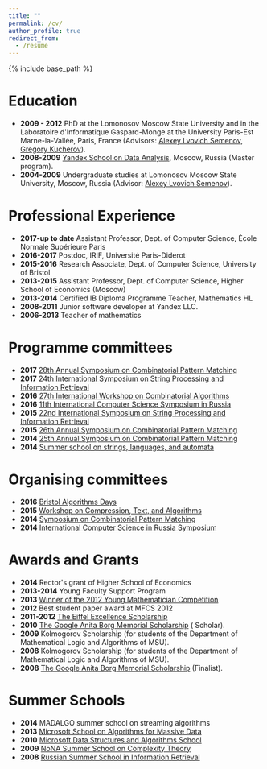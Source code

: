 ```yaml
---
title: ""
permalink: /cv/
author_profile: true
redirect_from:
  - /resume
---
```


{% include base_path %}

Education
======
* **2009 - 2012** PhD at the Lomonosov Moscow State University and in the Laboratoire d'Informatique Gaspard-Monge at the University Paris-Est Marne-la-Vallée, Paris, France (Advisors: <a title="A.L. Semenov on the site of Russian Academy of Science" href="http://www.ras.ru/win/db/show_per.asp?P=.id-57919.ln-ru">Alexey Lvovich Semenov</a>, <a href="http://www-igm.univ-mlv.fr/~koutcher/">Gregory Kucherov</a>).
* **2008-2009** <a href="http://shad.yandex.ru/">Yandex School on Data Analysis</a>, Moscow, Russia (Master program).
* **2004-2009** Undergraduate studies at Lomonosov Moscow State University, Moscow, Russia (Advisor: <a title="A.L. Semenov on the site of Russian Academy of Science" href="http://www.ras.ru/win/db/show_per.asp?P=.id-57919.ln-ru">Alexey Lvovich Semenov</a>).
	
Professional Experience
======
* **2017-up to date** Assistant Professor, Dept. of Computer Science, École Normale Supérieure Paris
* **2016-2017** Postdoc, IRIF, Université Paris-Diderot
* **2015-2016** Research Associate, Dept. of Computer Science, University of Bristol
* **2013-2015** Assistant Professor, Dept. of Computer Science, Higher School of Economics (Moscow)
* **2013-2014** Certified IB Diploma Programme Teacher, Mathematics HL
* **2008-2011** Junior software developer at Yandex LLC.
* **2006-2013** Teacher of mathematics

Programme committees
======
* **2017** <a href="http://cpm2017.mimuw.edu.pl/" target="_blank">28th Annual Symposium on Combinatorial Pattern Matching</a>
* **2017** <a href="http://pages.di.unipi.it/spire2017/" target="_blank">24th International Symposium on String Processing and Information Retrieval</a>
* **2016** <a href="http://iwoca2016.cs.helsinki.fi/" target="_blank">27th International Workshop on Combinatorial Algorithms</a>
* **2016** <a href="http://logic.pdmi.ras.ru/csr2016/" target="_blank">11th International Computer Science Symposium in Russia</a>
* **2015** <a href="http://www.dcs.kcl.ac.uk/events/spire2015/workshops.html" target="_blank">22nd International Symposium on String Processing and Information Retrieval</a>
* **2015** <a href="cpm2014.hse.ru">26th Annual Symposium on Combinatorial Pattern Matching</a>
* **2014** <a href="cpm2014.hse.ru">25th Annual Symposium on Combinatorial Pattern Matching</a>
* **2014** <a href="http://www.csedays.ru/">Summer school on strings, languages, and automata</a>

Organising committees
======
* **2016** <a href="https://www.cs.bris.ac.uk/Research/Algorithms/events/BAD16/">Bristol Algorithms Days</a>
* **2015** <a href="http://www.dcs.kcl.ac.uk/events/spire2015/workshops.html">Workshop on Compression, Text, and Algorithms</a>
* **2014** <a href="https://cpm2014.hse.ru/">Symposium on Combinatorial Pattern Matching</a>
* **2014** <a href="http://logic.pdmi.ras.ru/csr2014/">International Computer Science in Russia Symposium</a>

Awards and Grants
======
* **2014** Rector's grant of Higher School of Economics
* **2013-2014** Young Faculty Support Program
* **2013** <a href="http://www.dynastyfdn.com/english/news/166" target="_blank">Winner of the 2012 Young Mathematician Competition</a>
* **2012** Best student paper award at MFCS 2012
* **2011-2012** <a href="http://www.egide.asso.fr/jahia/Jahia/lang/en/accueil/appels/eiffel">The Eiffel Excellence Scholarship</a>
* **2010** <a href="http://www.google.com/anitaborg/">The Google Anita Borg Memorial Scholarship</a> ( Scholar).
* **2009** Kolmogorov Scholarship (for students of the Department of Mathematical Logic and Algorithms of MSU).
* **2008** Kolmogorov Scholarship (for students of the Department of Mathematical Logic and Algorithms of MSU).
* **2008** <a href="http://www.google.com/anitaborg/">The Google Anita Borg Memorial Scholarship</a> (Finalist).

Summer Schools
======
* **2014** MADALGO summer school on streaming algorithms</li>
* **2013** <a href="http://almada2013.ru/" target="_blank">Microsoft School on Algorithms for Massive Data</a>
* **2010** <a href="http://logic.pdmi.ras.ru/midas/en">Microsoft Data Structures and Algorithms School</a>
* **2009** <a href="http://logic.pdmi.ras.ru/ssct09/">NoNA Summer School on Complexity Theory</a>
* **2008** <a href="http://romip.ru/russir2008/eng/">Russian Summer School in Information Retrieval</a>
